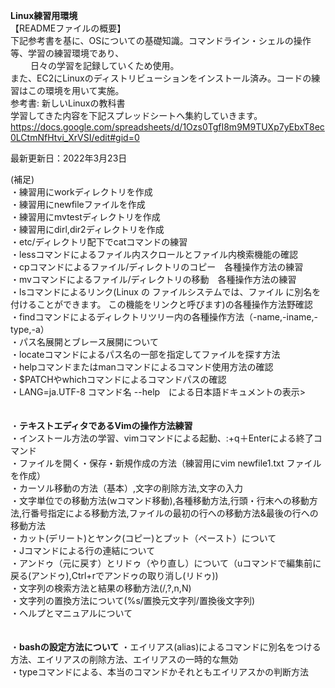 **Linux練習用環境**<br/>
【READMEファイルの概要】<br/>
下記参考書を基に、OSについての基礎知識。コマンドライン・シェルの操作等、学習の練習環境であり、<br/>　　
日々の学習を記録していくため使用。<br/>
また、EC2にLinuxのディストリビューションをインストール済み。コードの練習はこの環境を用いて実施。
<br/>
参考書: 新しいLinuxの教科書　　
<br/>
学習してきた内容を下記スプレッドシートへ集約していきます。<br/>
https://docs.google.com/spreadsheets/d/1Ozs0TgfI8m9M9TUXp7yEbxT8ec0LCtmNfHtvi_XrVSI/edit#gid=0


最新更新日：2022年3月23日

(補足)<br/>
・練習用にworkディレクトリを作成<br/>
・練習用にnewfileファイルを作成<br/>
・練習用にmvtestディレクトリを作成<br/>
・練習用にdirl,dir2ディレクトリを作成<br/>
・etc/ディレクトリ配下でcatコマンドの練習<br/>
・lessコマンドによるファイル内スクロールとファイル内検索機能の確認<br/>
・cpコマンドによるファイル/ディレクトリのコピー　各種操作方法の練習<br/>
・mvコマンドによるファイル/ディレクトリの移動　各種操作方法の練習<br/>
・lsコマンドによるリンク(Linux の ファイルシステムでは、ファイル に別名を付けることができます。 この機能をリンクと呼びます)の各種操作方法野確認<br/>
・findコマンドによるディレクトリツリー内の各種操作方法（-name,-iname,-type,-a）<br/>
・パス名展開とブレース展開について<br/>
・locateコマンドによるパス名の一部を指定してファイルを探す方法<br/>
・helpコマンドまたはmanコマンドによるコマンド使用方法の確認<br/>
・$PATCHやwhichコマンドによるコマンドパスの確認<br/>
・LANG=ja.UTF-8 コマンド名 --help　による日本語ドキュメントの表示><br/>
<br/>
<br/>
  ・**テキストエディタであるVimの操作方法練習**<br/>
    ・インストール方法の学習、vimコマンドによる起動、:+q＋Enterによる終了コマンド<br/>
    ・ファイルを開く・保存・新規作成の方法（練習用にvim newfile1.txt ファイルを作成）<br/>
    ・カーソル移動の方法（基本）,文字の削除方法,文字の入力<br/>
    ・文字単位での移動方法(wコマンド移動),各種移動方法,行頭・行末への移動方法,行番号指定による移動方法,ファイルの最初の行への移動方法&最後の行への移動方法<br/>
    ・カット(デリート)とヤンク(コピー)とプット（ペースト）について<br/>
    ・Jコマンドによる行の連結について<br/>
    ・アンドゥ（元に戻す）とリドゥ（やり直し）について（uコマンドで編集前に戻る(アンドゥ),Ctrl+rでアンドゥの取り消し(リドゥ))<br/>
    ・文字列の検索方法と結果の移動方法(/,?,n,N)<br/>
    ・文字列の置換方法について(%s/置換元文字列/置換後文字列)<br/>
    ・ヘルプとマニュアルについて<br/>
<br/>
<br/>
  ・**bashの設定方法について**
    ・エイリアス(alias)によるコマンドに別名をつける方法、エイリアスの削除方法、エイリアスの一時的な無効<br/>
    ・typeコマンドによる、本当のコマンドかそれともエイリアスかの判断方法<br/>
    
    
    